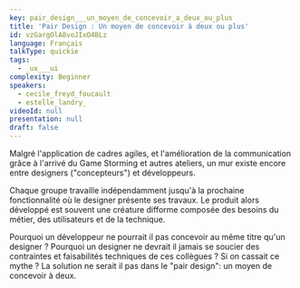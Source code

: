 ```yaml
---
key: pair_design___un_moyen_de_concevoir_a_deux_ou_plus
title: 'Pair Design : Un moyen de concevoir à deux ou plus'
id: vzGargOlA8voJIxO4BLz
language: Français
talkType: quickie
tags:
  - _ux___ui
complexity: Beginner
speakers:
  - cecile_freyd_foucault
  - estelle_landry_
videoId: null
presentation: null
draft: false
---
```

Malgré l'application de cadres agiles, et l'amélioration de la communication grâce à l'arrivé du Game Storming et autres ateliers, un mur existe encore entre designers ("concepteurs") et développeurs.

Chaque groupe travaille indépendamment jusqu'à la prochaine fonctionnalité où le designer présente ses travaux. Le produit alors développé est souvent une créature difforme composée des besoins du métier, des utilisateurs et de la technique. 

Pourquoi un développeur ne pourrait il pas concevoir au même titre qu'un designer ? Pourquoi un designer ne devrait il jamais se soucier des contraintes et faisabilités techniques de ces collègues ? Si on cassait ce mythe ? La solution ne serait il pas dans le "pair design": un moyen de concevoir à deux.